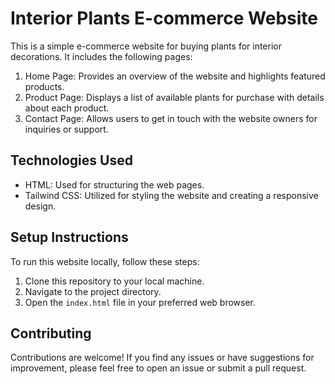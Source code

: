 # Interior Plants E-commerce Website

This is a simple e-commerce website for buying plants for interior decorations. It includes the following pages:

1. Home Page: Provides an overview of the website and highlights featured products.
2. Product Page: Displays a list of available plants for purchase with details about each product.
3. Contact Page: Allows users to get in touch with the website owners for inquiries or support.

## Technologies Used

- HTML: Used for structuring the web pages.
- Tailwind CSS: Utilized for styling the website and creating a responsive design.

## Setup Instructions

To run this website locally, follow these steps:

1. Clone this repository to your local machine.
2. Navigate to the project directory.
3. Open the `index.html` file in your preferred web browser.

## Contributing

Contributions are welcome! If you find any issues or have suggestions for improvement, please feel free to open an issue or submit a pull request.
